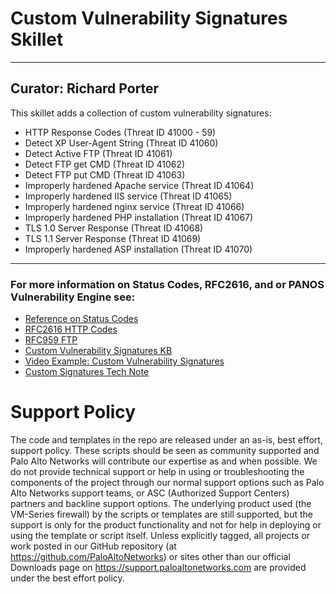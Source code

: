 # Custom Vulnerability Signatures Skillet

---
Curator: Richard Porter
---

This skillet adds a collection of custom vulnerability signatures:
* HTTP Response Codes (Threat ID 41000 - 59)
* Detect XP User-Agent String (Threat ID 41060)
* Detect Active FTP (Threat ID 41061)
* Detect FTP get CMD (Threat ID 41062)
* Detect FTP put CMD (Threat ID 41063)
* Improperly hardened Apache service (Threat ID 41064)
* Improperly hardened IIS service (Threat ID 41065)
* Improperly hardened nginx service (Threat ID 41066)
* Improperly hardened PHP installation (Threat ID 41067)
* TLS 1.0 Server Response (Threat ID 41068)
* TLS 1.1 Server Response (Threat ID 41069)
* Improperly hardened ASP installation (Threat ID 41070)



---

### For more information on Status Codes, RFC2616, and or PANOS Vulnerability Engine see:

* [Reference on Status Codes](https://www.w3.org/Protocols/rfc2616/rfc2616-sec6.html)
* [RFC2616 HTTP Codes](https://www.ietf.org/rfc/rfc2616.txt "IETF")
* [RFC959 FTP](https://tools.ietf.org/html/rfc959 "IETF")
* [Custom Vulnerability Signatures KB](https://knowledgebase.paloaltonetworks.com/KCSArticleDetail?id=kA10g000000ClSOCA0)
* [Video Example: Custom Vulnerability Signatures](https://knowledgebase.paloaltonetworks.com/KCSArticleDetail?id=kA10g000000ClS5CAK)
* [Custom Signatures Tech Note](https://knowledgebase.paloaltonetworks.com/servlet/fileField?entityId=ka10g000000D8PtAAK&field=Attachment_1__Body__s)

# Support Policy
The code and templates in the repo are released under an as-is, best effort, support policy. These scripts should be seen as community supported and Palo Alto Networks will contribute our expertise as and when possible. We do not provide technical support or help in using or troubleshooting the components of the project through our normal support options such as Palo Alto Networks support teams, or ASC (Authorized Support Centers) partners and backline support options. The underlying product used (the VM-Series firewall) by the scripts or templates are still supported, but the support is only for the product functionality and not for help in deploying or using the template or script itself. Unless explicitly tagged, all projects or work posted in our GitHub repository (at https://github.com/PaloAltoNetworks) or sites other than our official Downloads page on https://support.paloaltonetworks.com are provided under the best effort policy.

